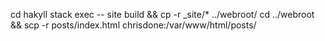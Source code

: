 cd hakyll
stack exec -- site build && cp -r _site/* ../webroot/
cd ../webroot && scp -r posts/index.html chrisdone:/var/www/html/posts/
